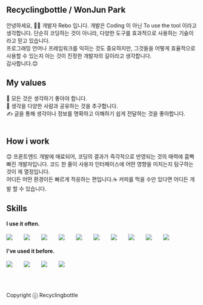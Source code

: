 ## Recyclingbottle / WonJun Park

안녕하세요, 🙋‍♂️ 개발자 Rebo 입니다. 개발은 Coding 이 아닌 To use the tool 이라고 생각합니다. 단순히 코딩하는 것이 아니라, 다양한 도구를 효과적으로 사용하는 기술이라고 믿고 있습니다. <br />
프로그래밍 언어나 프레임워크를 익히는 것도 중요하지만, 그것들을 어떻게 효율적으로 사용할 수 있는지 아는 것이 진정한 개발자의 길이라고 생각합니다. <br />
감사합니다.😊
<br />

## My values

🧐 모든 것은 생각하기 좋아야 합니다.<br />
🙏 생각을 다양한 사람과 공유하는 것을 추구합니다.<br />
✍️ 글을 통해 생각이나 정보를 명확하고 이해하기 쉽게 전달하는 것을 좋아합니다.<br />
<br />

## How i work

😊 프론트엔드 개발에 매료되어, 코딩의 결과가 즉각적으로 반영되는 것의 매력에 흠뻑 빠진 개발자입니다. 코드 한 줄이 사용자 인터페이스에 어떤 영향을 미치는지 탐구하는 것이 제 열정입니다.<br />
어디든 어떤 환경이든 빠르게 적응하는 편입니다.☕ 커피를 먹을 수만 있다면 어디든 개발 할 수 있습니다.

## Skills

#### I use it often.

<div style="display:flex;gap:30px;flex-wrap:wrap;">
<img src="https://img.shields.io/badge/react-61DAFB?style=for-the-badge&logo=react&logoColor=black">
<img src="https://img.shields.io/badge/python-3776AB?style=for-the-badge&logo=python&logoColor=white">
<img src="https://img.shields.io/badge/html5-E34F26?style=for-the-badge&logo=html5&logoColor=white">
<img src="https://img.shields.io/badge/css-1572B6?style=for-the-badge&logo=css3&logoColor=white">
<img src="https://img.shields.io/badge/javascript-F7DF1E?style=for-the-badge&logo=javascript&logoColor=black">
<img src="https://img.shields.io/badge/node.js-339933?style=for-the-badge&logo=Node.js&logoColor=white">
<img src="https://img.shields.io/badge/express-000000?style=for-the-badge&logo=express&logoColor=white">
<img src="https://img.shields.io/badge/vue.js-4FC08D?style=for-the-badge&logo=vue.js&logoColor=white">
<img src="https://img.shields.io/badge/flutter-02569B?style=for-the-badge&logo=flutter&logoColor=white">
<img src="https://img.shields.io/badge/mysql-4479A1?style=for-the-badge&logo=mysql&logoColor=white">
</div>

#### I've used it before.

<div style="display:flex;gap:30px;flex-wrap:wrap;">
<img src="https://img.shields.io/badge/java-007396?style=for-the-badge&logo=java&logoColor=white">
<img src="https://img.shields.io/badge/mariaDB-003545?style=for-the-badge&logo=mariaDB&logoColor=white">
<img src="https://img.shields.io/badge/mongoDB-47A248?style=for-the-badge&logo=MongoDB&logoColor=white">
<img src="https://img.shields.io/badge/firebase-FFCA28?style=for-the-badge&logo=firebase&logoColor=white">
</div>
<br />
<br />
<br />

Copyright ⓒ Recyclingbottle
